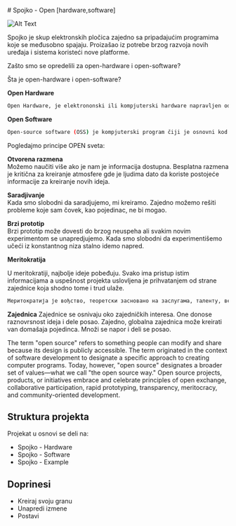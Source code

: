 ﻿﻿﻿# Spojko - Open [hardware,software]![Alt Text](https://github.com/tvlada73/Spojko/blob/master/ReadMeStuff/insta.gif)Spojko je skup elektronskih pločica zajedno sa pripadajućim programima koje se međusobno spajaju. Proizašao iz potrebe brzog razvoja novih uređaja i sistema koristeći nove platforme.  Zašto smo se opredelili za open-hardware i open-software?Šta je open-hardware i open-software? **Open Hardware**      ```shOpen Hardware, je elektrononski ili kompjuterski hardware napravljen od tehnickih i drugih informacija koje mogu biti kopirane i licencirane ali se ipak daju javnosti besplatno. Takve informacije mogu da budu u vidu dokumentacije, šematskih crteža, tehničkih crteža, liste delova itd.```  **Open Software**   ```shOpen-source software (OSS) je kompjuterski program čiji je osnovni kod dat javnosti sa licencom kojom se držaocu licence daje pravo da kod studira, menja, i distribuira trećim licima.```Pogledajmo principe OPEN sveta:**Otvorena razmena**   Možemo naučiti više ako je nam je informacija dostupna. Besplatna razmena je kritična za kreiranje atmosfere gde je ljudima dato da koriste postojeće informacije za kreiranje novih ideja.**Saradjivanje**  Kada smo slobodni da saradjujemo, mi kreiramo. Zajedno možemo rešiti probleme koje sam čovek, kao pojedinac, ne bi mogao.**Brzi prototip**  Brzi prototip može dovesti do brzog neuspeha ali svakim novim experimentom se unapredjujemo. Kada smo slobodni da experimentišemo učeći iz konstantnog niza stalno idemo napred.**Meritokratija**U meritokratiji, najbolje ideje pobeđuju. Svako ima pristup istim informacijama a uspešnost projekta uslovljena je prihvatanjem od strane zajednice koja shodno tome i trud ulaže.```shМеритократија је вођство, теоретски засновано на заслугама, таленту, вештини, интелигенцији и другим релевантним вештинама, пре него на наслеђу (аристократија), богатству (плутократија) или вољи већине (демократија).```**Zajednica**Zajednice se osnivaju oko zajedničkih interesa. One donose raznovrsnost ideja i dele posao. Zajedno, globalna zajednica može kreirati van domašaja pojedinca. Množi se napor i deli se posao.The term "open source" refers to something people can modify and share because its design is publicly accessible.The term originated in the context of software development to designate a specific approach to creating computer programs. Today, however, "open source" designates a broader set of values—what we call "the open source way." Open source projects, products, or initiatives embrace and celebrate principles of open exchange, collaborative participation, rapid prototyping, transparency, meritocracy, and community-oriented development.## Struktura projektaProjekat u osnovi se deli na:* Spojko - Hardware* Spojko - Software* Spojko - Example## Doprinesi* Kreiraj svoju granu* Unapredi izmene* Postavi  